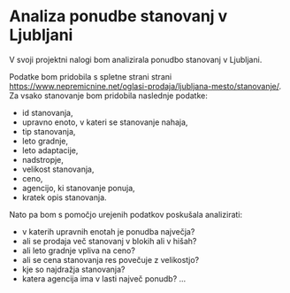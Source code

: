 # Analiza ponudbe stanovanj v Ljubljani

V svoji projektni nalogi bom analizirala ponudbo stanovanj v Ljubljani.

Podatke bom pridobila s spletne strani strani https://www.nepremicnine.net/oglasi-prodaja/ljubljana-mesto/stanovanje/. 
Za vsako stanovanje bom pridobila naslednje podatke:
- id stanovanja,
- upravno enoto, v kateri se stanovanje nahaja,
- tip stanovanja,
- leto gradnje,
- leto adaptacije,
- nadstropje,
- velikost stanovanja,
- ceno,
- agencijo, ki stanovanje ponuja,
- kratek opis stanovanja.


Nato pa bom s pomočjo urejenih podatkov poskušala analizirati:
- v katerih upravnih enotah je ponudba največja?
- ali se prodaja več stanovanj v blokih ali v hišah?
- ali leto gradnje vpliva na ceno?
- ali se cena stanovanja res povečuje z velikostjo?
- kje so najdražja stanovanja?
- katera agencija ima v lasti največ ponudb?
...



